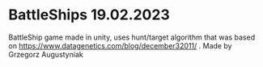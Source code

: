# BattleShips 19.02.2023
BattleShip game made in unity, uses hunt/target algorithm that was based on  https://www.datagenetics.com/blog/december32011/ . Made by Grzegorz Augustyniak
